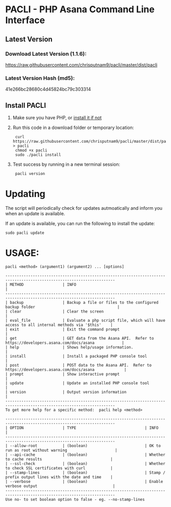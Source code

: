 # PACLI - PHP Asana Command Line Interface

## Latest Version

### Download Latest Version (1.1.6):
https://raw.githubusercontent.com/chrisputnam9/pacli/master/dist/pacli

### Latest Version Hash (md5):
41e266bc28680c4d45824bc79c303314

## Install PACLI
1. Make sure you have PHP, or [install it if not](http://php.net/manual/en/install.php)

2. Run this code in a download folder or temporary location:

        curl https://raw.githubusercontent.com/chrisputnam9/pacli/master/dist/pacli > pacli
        chmod +x pacli
        sudo ./pacli install

3. Test success by running in a new terminal session:

        pacli version

# Updating
The script will periodically check for updates autmoatically and inform you when an update is
available.

If an update is available, you can run the following to install the update:

    sudo pacli update

# USAGE:

    pacli <method> (argument1) (argument2) ... [options]

    ----------------------------------------------------------------------------------------------------------------------
    | METHOD                 | INFO                                                                                      |
    ----------------------------------------------------------------------------------------------------------------------
    | backup                 | Backup a file or files to the configured backup folder                                    |
    | clear                  | Clear the screen                                                                          |
    | eval_file              | Evaluate a php script file, which will have access to all internal methods via '$this'    |
    | exit                   | Exit the command prompt                                                                   |
    | get                    | GET data from the Asana API.  Refer to https://developers.asana.com/docs/asana            |
    | help                   | Shows help/usage information.                                                             |
    | install                | Install a packaged PHP console tool                                                       |
    | post                   | POST data to the Asana API.  Refer to https://developers.asana.com/docs/asana             |
    | prompt                 | Show interactive prompt                                                                   |
    | update                 | Update an installed PHP console tool                                                      |
    | version                | Output version information                                                                |
    ----------------------------------------------------------------------------------------------------------------------
    To get more help for a specific method:  pacli help <method>

    ----------------------------------------------------------------------------------------------------------------------
    | OPTION                 | TYPE                              | INFO                                                  |
    ----------------------------------------------------------------------------------------------------------------------
    | --allow-root           | (boolean)                         | OK to run as root without warning                     |
    | --api-cache            | (boolean)                         | Whether to cache results                              |
    | --ssl-check            | (boolean)                         | Whether to check SSL certificates with curl           |
    | --stamp-lines          | (boolean)                         | Stamp / prefix output lines with the date and time    |
    | --verbose              | (boolean)                         | Enable verbose output                                 |
    ----------------------------------------------------------------------------------------------------------------------
    Use no- to set boolean option to false - eg. --no-stamp-lines
